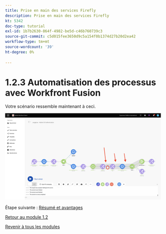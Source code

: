 ```yaml
---
title: Prise en main des services Firefly
description: Prise en main des services Firefly
kt: 5342
doc-type: tutorial
exl-id: 1b7b2630-864f-4982-be5d-c46b760739c3
source-git-commit: c5d015fee3650d9c5a154f0b1374d27b20d2ea42
workflow-type: tm+mt
source-wordcount: '39'
ht-degree: 0%

---
```


# 1.2.3 Automatisation des processus avec Workfront Fusion

Votre scénario ressemble maintenant à ceci.

![WF Fusion](./images/wffusion125.png)


Étape suivante : [Résumé et avantages](./summary.md)

[Retour au module 1.2](./automation.md)

[Revenir à tous les modules](./../../../overview.md)
